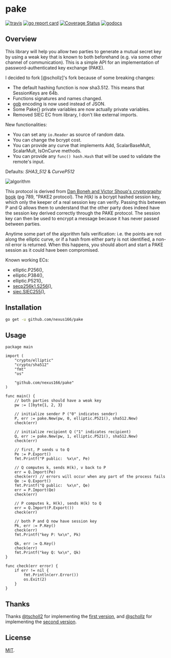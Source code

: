# pake

[![travis](https://travis-ci.org/nexus166/pake.svg?branch=master)](https://travis-ci.org/nexus166/pake) 
[![go report card](https://goreportcard.com/badge/github.com/nexus166/pake)](https://goreportcard.com/report/github.com/nexus166/pake)
[![Coverage Status](https://coveralls.io/repos/github/nexus166/pake/badge.svg)](https://coveralls.io/github/nexus166/pake)
[![godocs](https://godoc.org/github.com/nexus166/pake?status.svg)](https://godoc.org/github.com/nexus166/pake) 

## Overview

This library will help you allow two parties to generate a mutual secret key by using a weak key that is known to both beforehand (e.g. via some other channel of communication). This is a simple API for an implementation of password-authenticated key exchange (PAKE). 

I decided to fork [@schollz]'s fork because of some breaking changes:
- The default hashing function is now sha3.512. This means that SessionKeys are 64b.
- Functions signatures and names changed.
- [gob](https://golang.org/pkg/encoding/gob/) encoding is now used instead of JSON.
- Some Pake{} private variables are now actually private variables.
- Removed SIEC EC from library, I don't like external imports.

New functionalities:
- You can set any `io.Reader` as source of random data.
- You can change the bcrypt cost.
- You can provide any curve that implements Add, ScalarBaseMult, ScalarMult, IsOnCurve methods.
- You can provide any `func() hash.Hash` that will be used to validate the remote's input.

Defaults: *SHA3_512* & *CurveP512*

![algorithm](https://i.imgur.com/s7oQWVP.png)

This protocol is derived from [Dan Boneh and Victor Shoup's cryptography book](https://crypto.stanford.edu/~dabo/cryptobook/BonehShoup_0_4.pdf) (pg 789, "PAKE2 protocol). 
The *H(k)* is a bcrypt hashed session key, which only the keeper of a real session key can verify. Passing this between P and Q allows them to understand that the other party does indeed have the session key derived correctly through the PAKE protocol. The session key can then be used to encrypt a message because it has never passed between parties.

Anytime some part of the algorithm fails verification: i.e. the points are not along the elliptic curve, or if a hash from either party is not identified, a non-nil error is returned. 
When this happens, you should abort and start a PAKE session as it could have been compromised.

Known working ECs:
-	elliptic.P256(),
-	elliptic.P384(),
-	elliptic.P521(),
-	[secp256k1.S256()](https://github.com/ethereum/go-ethereum/crypto/secp256k1),
-	[siec.SIEC255()](https://github.com/tscholl2/siec),

## Installation

```sh
go get -u github.com/nexus166/pake
```

## Usage 

```golang
package main

import (
	"crypto/elliptic"
	"crypto/sha512"
	"fmt"
	"os"

	"github.com/nexus166/pake"
)

func main() {
	// both parties should have a weak key
	pw := []byte{1, 2, 3}

	// initialize sender P ("0" indicates sender)
	P, err := pake.New(pw, 0, elliptic.P521(), sha512.New)
	check(err)

	// initialize recipient Q ("1" indicates recipient)
	Q, err := pake.New(pw, 1, elliptic.P521(), sha512.New)
	check(err)

	// first, P sends u to Q
	Pe := P.Export()
	fmt.Printf("P public:  %x\n", Pe)

	// Q computes k, sends H(k), v back to P
	err = Q.Import(Pe)
	check(err) // errors will occur when any part of the process fails
	Qe := Q.Export()
	fmt.Printf("Q public:  %x\n", Qe)
	err = P.Import(Qe)
	check(err)

	// P computes k, H(k), sends H(k) to Q
	err = Q.Import(P.Export())
	check(err)

	// both P and Q now have session key
	Pk, err := P.Key()
	check(err)
	fmt.Printf("key P: %x\n", Pk)

	Qk, err := Q.Key()
	check(err)
	fmt.Printf("key Q: %x\n", Qk)
}

func check(err error) {
	if err != nil {
		fmt.Println(err.Error())
		os.Exit(2)
	}
}
```

## Thanks

Thanks [@tscholl2](https://github.com/tscholl2) for implementing the [first version](https://github.com/tscholl2/pake), and [@schollz](https://github.com/schollz) for implementing the [second version](https://github.com/schollz/pake).

## License

[MIT](./LICENSE).
